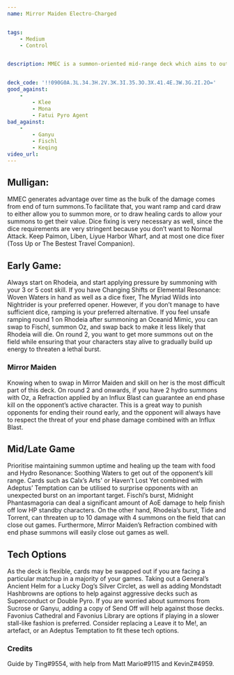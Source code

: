 ```yaml
---
name: Mirror Maiden Electro-Charged


tags:
    - Medium
    - Control


description: MMEC is a summon-oriented mid-range deck which aims to outvalue through high value skills and electro-charged. Use Rhodeia and Fischl summons to whittle down the opponent and use their bursts and Mirror Maiden to finish them off!


deck_code: '!!090G0A.3L.34.3H.2V.3K.3I.35.3O.3X.41.4E.3W.3G.2I.2O='
good_against:
    - 
        - Klee
        - Mona
        - Fatui Pyro Agent
bad_against: 
    - 
        - Ganyu
        - Fischl
        - Keqing
video_url: 
--- 
```



## Mulligan: 
<CardRow :cards="['Liyue Harbor Wharf ', 'Liben', 'Paimon', 'The Bestest Travel Companion', 'Toss Up']"></CardRow>


MMEC generates advantage over time as the bulk of the damage comes from end of turn summons.To facilitate that, you want ramp and card draw to either allow you to summon more, or to draw healing cards to allow your summons to get their value.
Dice fixing is very necessary as well, since the dice requirements are very stringent because you don’t want to Normal Attack. Keep Paimon, Liben, Liyue Harbor Wharf, and at most one dice fixer (Toss Up or The Bestest Travel Companion).


## Early Game: 


Always start on Rhodeia, and start applying pressure by summoning with your 3 or 5 cost skill. If you have Changing Shifts or Elemental Resonance: Woven Waters in hand as well as a dice fixer, The Myriad Wilds into Nightrider is your preferred opener. However, if you don’t manage to have sufficient dice, ramping is your preferred alternative. If you feel unsafe ramping round 1 on Rhodeia after summoning an Oceanid Mimic, you can swap to Fischl, summon Oz, and swap back to make it less likely that Rhodeia will die. On round 2, you want to get more summons out on the field while ensuring that your characters stay alive to gradually build up energy to threaten a lethal burst.


### Mirror Maiden
<CardRow :cards= "['Mirror Maiden']"></CardRow>


Knowing when to swap in Mirror Maiden and skill on her is the most difficult part of this deck. On round 2 and onwards, if you have 2 hydro summons with Oz, a Refraction applied by an Influx Blast can guarantee an end phase kill on the opponent’s active character. This is a great way to punish opponents for ending their round early, and the opponent will always have to respect the threat of your end phase damage combined with an Influx Blast.


## Mid/Late Game
<CardFan :cards="['Calx’s Arts', 'I Haven’t Lost Yet!', 'Adeptus Temptation',]"></CardFan>


Prioritise maintaining summon uptime and healing up the team with food and Hydro Resonance: Soothing Waters to get out of the opponent’s kill range. Cards such as Calx’s Arts' or Haven’t Lost Yet combined with Adeptus’ Temptation can be utilised to surprise opponents with an unexpected burst on an important target. Fischl’s burst, Midnight Phantasmagoria can deal a significant amount of AoE damage to help finish off low HP standby characters. On the other hand, Rhodeia’s burst, Tide and Torrent, can threaten up to 10 damage with 4 summons on the field that can close out games. Furthermore, Mirror Maiden’s Refraction combined with end phase summons will easily close out games as well.


## Tech Options
<CardFan :cards="['Send Off', 'Lucky Dog’s Silver Circlet', 'Mondstadt Hashbrown',]"></CardFan>


As the deck is flexible, cards may be swapped out if you are facing a particular matchup in a majority of your games. Taking out a General’s Ancient Helm for a Lucky Dog’s Silver Circlet, as well as adding Mondstadt Hashbrowns are options to help against aggressive decks such as Superconduct or Double Pyro. If you are worried about summons from Sucrose or Ganyu, adding a copy of Send Off will help against those decks. Favonius Cathedral and Favonius Library are options if playing in a slower stall-like fashion is preferred. Consider replacing a Leave it to Me!, an artefact, or an Adeptus Temptation to fit these tech options.  


### Credits
Guide by Ting#9554, with help from Matt Mario#9115 and KevinZ#4959.